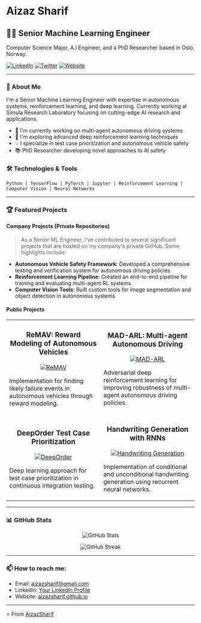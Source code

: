 # Aizaz Sharif

## 👨‍💻 Senior Machine Learning Engineer

Computer Science Major, A.I Engineer, and a PhD Researcher based in Oslo, Norway.

[![LinkedIn](https://img.shields.io/badge/LinkedIn-Connect-blue)](your-linkedin-url)
[![Twitter](https://img.shields.io/badge/Twitter-Follow-1DA1F2)](https://twitter.com/AizazSharif420)
[![Website](https://img.shields.io/badge/Website-Visit-green)](https://aizazsharif.github.io/)

---

### 🚀 About Me

I'm a Senior Machine Learning Engineer with expertise in autonomous systems, reinforcement learning, and deep learning. Currently working at Simula Research Laboratory focusing on cutting-edge AI research and applications.

- 🔭 I'm currently working on multi-agent autonomous driving systems
- 🌱 I'm exploring advanced deep reinforcement learning techniques
- 💡 I specialize in test case prioritization and autonomous vehicle safety
- 📚 PhD Researcher developing novel approaches to AI safety

### 🛠️ Technologies & Tools

```
Python | TensorFlow | PyTorch | Jupyter | Reinforcement Learning | Computer Vision | Neural Networks
```

---

### 🏆 Featured Projects

#### Company Projects (Private Repositories)

> As a Senior ML Engineer, I've contributed to several significant projects that are hosted on my company's private GitHub. Some highlights include:

- **Autonomous Vehicle Safety Framework**: Developed a comprehensive testing and verification system for autonomous driving policies
- **Reinforcement Learning Pipeline**: Created an end-to-end pipeline for training and evaluating multi-agent RL systems
- **Computer Vision Tools**: Built custom tools for image segmentation and object detection in autonomous systems

#### Public Projects

<table>
  <tr>
    <td width="50%">
      <h3 align="center">ReMAV: Reward Modeling of Autonomous Vehicles</h3>
      <p align="center">
        <a href="https://github.com/AizazSharif/TJAS-ReMAV" target="_blank">
          <img src="https://github-readme-stats.vercel.app/api/pin/?username=AizazSharif&repo=TJAS-ReMAV&theme=radical" alt="ReMAV"/>
        </a>
      </p>
      <p>Implementation for finding likely failure events in autonomous vehicles through reward modeling.</p>
    </td>
    <td width="50%">
      <h3 align="center">MAD-ARL: Multi-agent Autonomous Driving</h3>
      <p align="center">
        <a href="https://github.com/AizazSharif/TJAS-MAD-ARL" target="_blank">
          <img src="https://github-readme-stats.vercel.app/api/pin/?username=AizazSharif&repo=TJAS-MAD-ARL&theme=radical" alt="MAD-ARL"/>
        </a>
      </p>
      <p>Adversarial deep reinforcement learning for improving robustness of multi-agent autonomous driving policies.</p>
    </td>
  </tr>
  <tr>
    <td width="50%">
      <h3 align="center">DeepOrder Test Case Prioritization</h3>
      <p align="center">
        <a href="https://github.com/AizazSharif/TJAS-DeepOrder-ICSME21" target="_blank">
          <img src="https://github-readme-stats.vercel.app/api/pin/?username=AizazSharif&repo=TJAS-DeepOrder-ICSME21&theme=radical" alt="DeepOrder"/>
        </a>
      </p>
      <p>Deep learning approach for test case prioritization in continuous integration testing.</p>
    </td>
    <td width="50%">
      <h3 align="center">Handwriting Generation with RNNs</h3>
      <p align="center">
        <a href="https://github.com/AizazSharif/Handwriting-Generation-Using-Recurrent-Neural-Networks" target="_blank">
          <img src="https://github-readme-stats.vercel.app/api/pin/?username=AizazSharif&repo=Handwriting-Generation-Using-Recurrent-Neural-Networks&theme=radical" alt="Handwriting Generation"/>
        </a>
      </p>
      <p>Implementation of conditional and unconditional handwriting generation using recurrent neural networks.</p>
    </td>
  </tr>
</table>

---

### 📊 GitHub Stats

<p align="center">
  <img src="https://github-readme-stats.vercel.app/api?username=AizazSharif&show_icons=true&count_private=true&theme=radical" alt="GitHub Stats" />
</p>

<p align="center">
  <img src="https://github-readme-streak-stats.herokuapp.com/?user=AizazSharif&theme=radical" alt="GitHub Streak" />
</p>

---

### 📫 How to reach me:

- Email: aizazsharif@gmail.com
- LinkedIn: [Your LinkedIn Profile](your-linkedin-url)
- Website: [aizazsharif.github.io](https://aizazsharif.github.io/)

---

⭐️ From [AizazSharif](https://github.com/AizazSharif)
